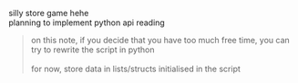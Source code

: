 silly store game hehe<br>
planning to implement python api reading<br>
> on this note, if you decide that you have too much free time, you can try to rewrite the script in python<br><br>
for now, store data in lists/structs initialised in the script
